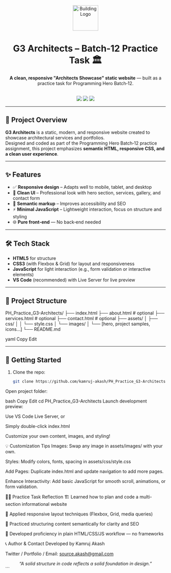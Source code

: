 <div align="center">
  <img src="https://cdn-icons-png.flaticon.com/512/1995/1995523.png" width="80" alt="Building Logo" />
  <h1>G3 Architects – Batch‑12 Practice Task 🏛️</h1>
  <p><b>A clean, responsive "Architects Showcase" static website</b> — built as a practice task for Programming Hero Batch‑12.</p>
  <br/>
  <img src="https://img.shields.io/badge/HTML5-%23E34F26.svg?style=flat-square&logo=html5&logoColor=white" />
  <img src="https://img.shields.io/badge/CSS3-%230073E0.svg?style=flat-square&logo=css3&logoColor=white" />
  <img src="https://img.shields.io/badge/JavaScript-F7DF1E.svg?style=flat-square&logo=javascript&logoColor=black" />
</div>

---

## 📌 Project Overview

**G3 Architects** is a static, modern, and responsive website created to showcase architectural services and portfolios.  
Designed and coded as part of the Programming Hero Batch‑12 practice assignment, this project emphasizes **semantic HTML, responsive CSS, and a clean user experience**.

---

## ✨ Features

- ✅ **Responsive design** – Adapts well to mobile, tablet, and desktop
- 🎨 **Clean UI** – Professional look with hero section, services, gallery, and contact form
- 📄 **Semantic markup** – Improves accessibility and SEO
- ⚡ **Minimal JavaScript** – Lightweight interaction, focus on structure and styling
- 🌐 **Pure front‑end** — No back‑end needed

---

## 🛠️ Tech Stack

- **HTML5** for structure
- **CSS3** (with Flexbox & Grid) for layout and responsiveness
- **JavaScript** for light interaction (e.g., form validation or interactive elements)
- **VS Code** (recommended) with Live Server for live preview

---

## 📁 Project Structure

PH_Practice_G3-Architects/
├── index.html
├── about.html # optional
├── services.html # optional
├── contact.html # optional
├── assets/
│ ├── css/
│ │ └── style.css
│ └── images/
│ └── [hero, project samples, icons…]
└── README.md

yaml
Copy
Edit

---

## 🚀 Getting Started

1. Clone the repo:
   ```bash
   git clone https://github.com/kamruj-akash/PH_Practice_G3-Architects.git
Open project folder:

bash
Copy
Edit
cd PH_Practice_G3-Architects
Launch development preview:

Use VS Code Live Server, or

Simply double-click index.html

Customize your own content, images, and styling!

💡 Customization Tips
Images: Swap any image in assets/images/ with your own.

Styles: Modify colors, fonts, spacing in assets/css/style.css

Add Pages: Duplicate index.html and update navigation to add more pages.

Enhance Interactivity: Add basic JavaScript for smooth scroll, animations, or form validation.

🧑‍🏫 Practice Task Reflection
🏗️ Learned how to plan and code a multi-section informational website

🎯 Applied responsive layout techniques (Flexbox, Grid, media queries)

🧩 Practiced structuring content semantically for clarity and SEO

🌱 Developed proficiency in plain HTML/CSS/JS workflow — no frameworks

📞 Author & Contact
Developed by Kamruj Akash

Twitter / Portfolio / Email: source.akash@gmail.com

<div align="center"> <i>“A solid structure in code reflects a solid foundation in design.”</i> </div> ```
